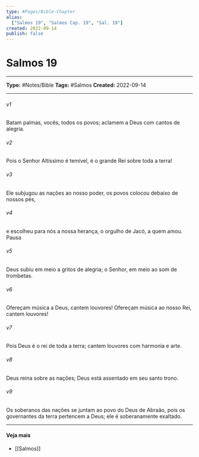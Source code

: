 ```yaml
---
type: #Pages/Bible-Chapter
alias:
  ["Salmos 19", "Salmos Cap. 19", "Sal. 19"]
created: 2022-09-14
publish: false
---
```


# Salmos 19

---

**Type:** #Notes/Bible
**Tags:** #Salmos
**Created:** 2022-09-14

---

###### v1
Batam palmas, vocês, todos os povos; aclamem a Deus com cantos de alegria.
###### v2
Pois o Senhor Altíssimo é temível, é o grande Rei sobre toda a terra!
###### v3
Ele subjugou as nações ao nosso poder, os povos colocou debaixo de nossos pés,
###### v4
e escolheu para nós a nossa herança, o orgulho de Jacó, a quem amou. Pausa
###### v5
Deus subiu em meio a gritos de alegria; o Senhor, em meio ao som de trombetas.
###### v6
Ofereçam música a Deus, cantem louvores! Ofereçam música ao nosso Rei, cantem louvores!
###### v7
Pois Deus é o rei de toda a terra; cantem louvores com harmonia e arte.
###### v8
Deus reina sobre as nações; Deus está assentado em seu santo trono.
###### v9
Os soberanos das nações se juntam ao povo do Deus de Abraão, pois os governantes da terra pertencem a Deus; ele é soberanamente exaltado.


---

#### Veja mais

- [[Salmos]]

